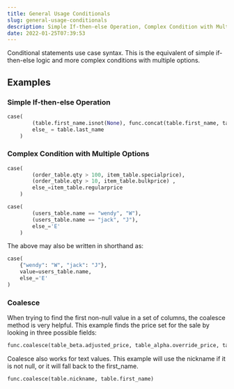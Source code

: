 ```yaml
---
title: General Usage Conditionals
slug: general-usage-conditionals
description: Simple If-then-else Operation, Complex Condition with Multiple Options, Coalesce
date: 2022-01-25T07:39:53
---
```



Conditional statements use case syntax. This is the equivalent of simple if-then-else logic and more complex conditions with multiple options.



## Examples


### Simple If-then-else Operation


```python
case(
        (table.first_name.isnot(None), func.concat(table.first_name, table.last_name)), 
        else_ = table.last_name
    )
```


### Complex Condition with Multiple Options


```python
case( 
        (order_table.qty > 100, item_table.specialprice), 
        (order_table.qty > 10, item_table.bulkprice) , 
        else_=item_table.regularprice
    )
```


```python
case( 
        (users_table.name == "wendy", "W"), 
        (users_table.name == "jack", "J"), 
        else_='E'
    )
```


The above may also be written in shorthand as:

```python
case(
    {"wendy": "W", "jack": "J"}, 
    value=users_table.name, 
    else_='E' 
)
```


### Coalesce

When trying to find the first non-null value in a set of columns, the coalesce method is very helpful. This example finds the price set for the sale by looking in three possible fields:

```python
func.coalesce(table_beta.adjusted_price, table_alpha.override_price, table_alpha.price) * table_beta.quantity_sold
```

Coalesce also works for text values. This example will use the nickname if it is not null, or it will fall back to the first_name. 

```python
func.coalesce(table.nickname, table.first_name)
```

